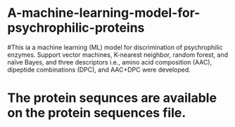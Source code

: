 # A-machine-learning-model-for-psychrophilic-proteins
#This ia a machine learning (ML) model for discrimination of psychrophilic enzymes. Support vector machines, K-nearest neighbor, random forest, and naïve Bayes, and three descriptors i.e., amino acid composition (AAC), dipeptide combinations (DPC), and AAC+DPC were developed.
# The protein sequnces are available on the protein sequences file.

